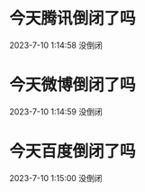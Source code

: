 # 今天腾讯倒闭了吗

2023-7-10 1:14:58 没倒闭

# 今天微博倒闭了吗

2023-7-10 1:14:59 没倒闭

# 今天百度倒闭了吗

2023-7-10 1:15:00 没倒闭

